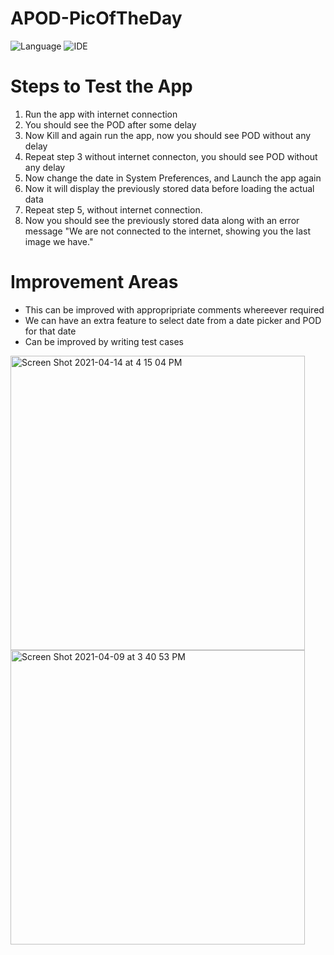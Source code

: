 # APOD-PicOfTheDay

![Language](https://img.shields.io/badge/language-Swift%205-orange.svg)
![IDE](https://img.shields.io/badge/IDE-XCoce%2012.4-red.svg)

# Steps to Test the App

1. Run the app with internet connection
2. You should see the POD after some delay
3. Now Kill and again run the app, now you should see POD without any delay
4. Repeat  step 3 without internet connecton, you should see POD without any delay
5. Now change the date in System Preferences, and Launch the app again
6. Now it will display the previously stored data before loading the actual data
7. Repeat step 5, without internet connection.
8. Now you should see the previously stored data along with an error message "We are not connected to the internet, showing you the last image we have."


# Improvement Areas

- This can be improved with appropripriate comments whereever required
-  We can have an extra feature to select date from a date picker and POD for that date
- Can be improved by writing test cases

<img width="471" alt="Screen Shot 2021-04-14 at 4 15 04 PM" src="https://user-images.githubusercontent.com/13797884/114721232-601a0b80-9d56-11eb-9b91-bec220b282a3.png">

<img width="471" alt="Screen Shot 2021-04-09 at 3 40 53 PM" src="https://user-images.githubusercontent.com/13797884/114721294-6c9e6400-9d56-11eb-8924-637d3c86940a.png">

